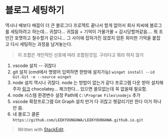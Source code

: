 # 블로그 세팅하기

역시나 배보다 배꼽이 더 큰 블로그다
프로젝트 끝나서 할게 없어서 회사 피씨에 블로그를 세팅하려고 하는데...
귀찮다... 귀찮음 + 기억이 가물가물 + 감시당할꺼같음.... 
뭐 조만간 포맷하고 철수할거 같으니... 그 사이에 잡혀가진 않겠지
암튼 희미한 기억을 붙잡고 다시 세팅하는 과정을 남겨놓는다.

> 이 조합은 개인적인 선호에 따라 조합된것임. 구리다고 뭐라 하지 않기

1. vscode 설치 -- 귀찮다
2. git 설치 (cmd에서 명령어 입력하면 한방에 설치가능)
	`winget install --id Git.Git -e --source winget`
3. node 설치 
	역시나 귀찮다. node 는 방법이 없는거 같다 프로그램 다운 받아 설치해주자
	[링크](https://nodejs.org/en/download/)
	chocolatey... 체크한다... 있으면 쓸모없는데 꼭 없을때 필요함.
4. node 시스템 환경변수 설정 Path에 `C:\Program Files\nodejs` 추가
5. vscode 확장프로그램 Git Graph 설치
	딴거 다 귀찮고 헷갈리기만 한다 이거 하나만 씀.
6. 내 블로그 클론 `https://github.com/LEEKYOUNGHWA/LEEKYOUNGHWA.github.io.git`

> Written with [StackEdit](https://stackedit.io/).
<!--stackedit_data:
eyJoaXN0b3J5IjpbOTkyNDk2NzY4LDI2MzEzNjkwMF19
-->